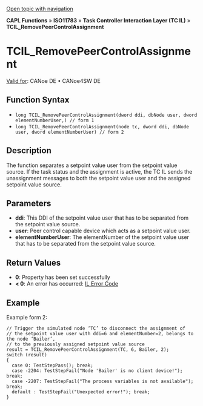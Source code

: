 [Open topic with navigation](../../../../../../CANoeDEFamily.htm#Topics/CAPLFunctions/ISO11783/ISOInteractionLayerTC/Functions/CAPLfunctionIso11783TCILRemovePeerControlAssignment.md)

**CAPL Functions** » **ISO11783** » **Task Controller Interaction Layer (TC IL)** » **TCIL_RemovePeerControlAssignment**

# TCIL_RemovePeerControlAssignment

[Valid for](../../../../Shared/FeatureAvailability.md): CANoe DE • CANoe4SW DE

## Function Syntax

- `long TCIL_RemovePeerControlAssignment(dword ddi, dbNode user, dword elementNumberUser,) // form 1`
- `long TCIL_RemovePeerControlAssignment(node tc, dword ddi, dbNode user, dword elementNumberUser) // form 2`

## Description

The function separates a setpoint value user from the setpoint value source. If the task status and the assignment is active, the TC IL sends the unassignment messages to both the setpoint value user and the assigned setpoint value source.

## Parameters

- **ddi**: This DDI of the setpoint value user that has to be separated from the setpoint value source.
- **user**: Peer control capable device which acts as a setpoint value user.
- **elementNumberUser**: The elementNumber of the setpoint value user that has to be separated from the setpoint value source.

## Return Values

- **0**: Property has been set successfully
- **< 0**: An error has occurred: [IL Error Code](../../../CAPLfunctionsISOj1939ErrorCodes.md)

## Example

Example form 2:

```plaintext
// Trigger the simulated node ‘TC’ to disconnect the assignment of
// the setpoint value user with ddi=6 and elementNumber=2, belongs to the node ‘Bailer’,
// to the previously assigned setpoint value source
result = TCIL_RemovePeerControlAssignment(TC, 6, Bailer, 2);
switch (result)
{
  case 0: TestStepPass(); break;
  case -2204: TestStepFail("Node 'Bailer' is no client device!"); break;
  case -2207: TestStepFail("The process variables is not available"); break;
  default : TestStepFail("Unexpected error!"); break;
}
```
